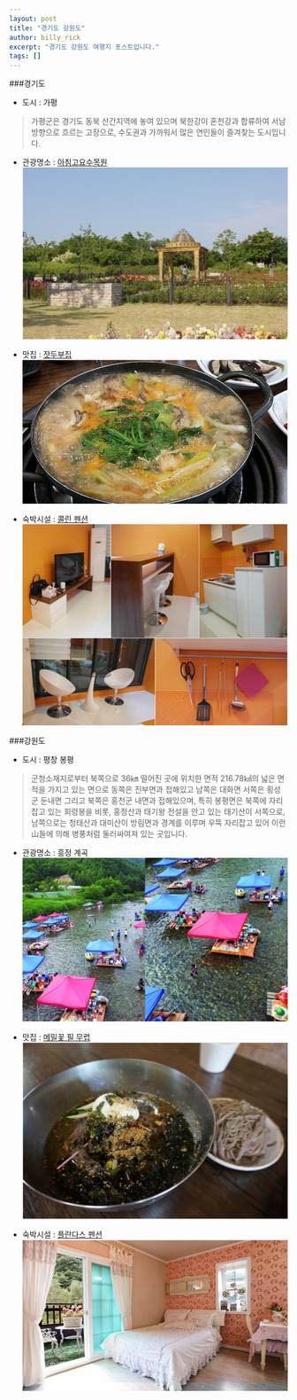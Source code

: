 ```yaml
---
layout: post
title: "경기도 강원도"
author: billy_rick
excerpt: "경기도 강원도 여행지 포스트입니다."
tags: []
---
```

###경기도 
- 도시 : 가평

> 가평군은 경기도 동북 산간지역에 놓여 있으며 북한강이 혼천강과 합류하여 서남방향으로 흐르는 고장으로, 수도권과 가까워서 많은 연인들이 즐겨찾는 도시입니다.

- 관광명소 : [아침고요수목원](http://www.morningcalm.co.kr/)
![아침고요수목원](https://github.com/shinojin/shinojin.github.com/blob/master/images/dajyeon-sumokwon.jpg?raw=true)

- 맛집 : [잣두부집](http://gpfriends.net/)
![잣두부집](https://github.com/shinojin/shinojin.github.com/blob/master/images/kkd-kapungjatdubu1.jpg?raw=true)

- 숙박시설 : [콜린 펜션](http://collineps.net/)  
![콜린 펜션](https://github.com/shinojin/shinojin.github.com/blob/master/images/kkd-kp-collin.jpg?raw=true)



###강원도
- 도시 : 평창 봉평

> 군청소재지로부터 북쪽으로 36㎞ 떨어진 곳에 위치한 면적 216.78㎢의 넓은 면적을 가지고 있는 면으로 동쪽은 진부면과 
접해있고 남쪽은 대화면 서쪽은 횡성군 둔내면 그리고 북쪽은 홍천군 내면과 접해있으며, 특히 봉평면은 북쪽에 자리잡고 있는 
회령봉을 비롯, 홍정산과 태기왕 전설을 안고 있는 태기산이 서쪽으로, 남쪽으로는 청태산과 대미산이 방림면과 경계를 이루며 
우뚝 자리잡고 있어 이런 山들에 의해 병풍처럼 둘러싸여져 있는 곳입니다.

- 관광명소 : 흥정 계곡
![흥정계곡](https://github.com/shinojin/shinojin.github.com/blob/master/images/kwd-pyungchang-hjbeach.jpg?raw=true)

- 맛집 : [메밀꽃 필 무렵](http://www.gasanhouse.com/menu.php)
![메밀꽃 필 무렵](https://github.com/shinojin/shinojin.github.com/blob/master/images/kwd-mmflower.jpg?raw=true)

- 숙박시설 : [플란다스 펜션](http://www.fdpension.co.kr/)
![플란다스 펜션](https://github.com/shinojin/shinojin.github.com/blob/master/images/kwd-plandas.jpg?raw=true)

